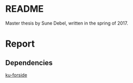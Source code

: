 # README

Master thesis by Sune Debel, written in the spring of 2017.

# Report
## Dependencies
[ku-forside](http://www.math.ku.dk/~m00cha/ku-forside.zip)
